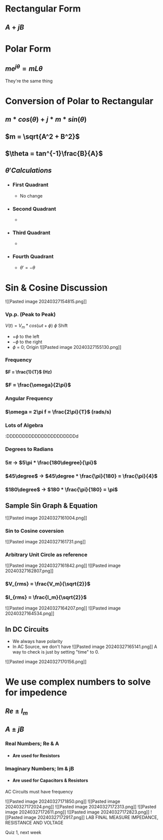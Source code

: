 # Rectangular Form
## $A + jB$
# Polar Form
## $me^{j\theta} = mL\theta$
They're the same thing
# Conversion of Polar to Rectangular
## $m*cos(\theta) + j*m*sin(\theta)$
## $m = \sqrt{A^2 + B^2}$
## $\theta = tan^{-1}\frac{B}{A}$
## $\theta ' Calculations$
- ### First Quadrant
	- No change
- ### Second Quadrant
	- 
- ### Third Quadrant
	- 
- ### Fourth Quadrant
	- $\theta ' = -\theta$

# Sin & Cosine Discussion
![[Pasted image 20240327154815.png]]
### Vp.p. (Peak to Peak)
$V(t) = V_m*cos(\omega t + \phi)$
$\phi$ Shift
- $+\phi$ to the left
- $-\phi$ to the right
- $\phi$ = 0; Origin
![[Pasted image 20240327155130.png]]
### Frequency
#### $F = \frac{1}{T}$ (Hz)
### $F = \frac{\omega}{2\pi}$
### Angular Frequency
### $\omega = 2\pi f = \frac{2\pi}{T}$ (rads/s)

### Lots of Algebra
:DDDDDDDDDDDDDDDDDDDDDDd

### Degrees to Radians
### $5\pi$ -> $5\pi * \frac{180\degree}{\pi}$
### $45\degree$ -> $45\degree * \frac{\pi}{180} = \frac{\pi}{4}$
### $180\degree$ -> $180 * \frac{\pi}{180} = \pi$

## Sample Sin Graph & Equation
![[Pasted image 20240327161004.png]]
### Sin to Cosine coversion
![[Pasted image 20240327161731.png]]
### Arbitrary Unit Circle as reference
![[Pasted image 20240327161842.png]]
![[Pasted image 20240327162807.png]] 
### $V_{rms} = \frac{V_m}{\sqrt{2}}$
### $I_{rms} = \frac{I_m}{\sqrt{2}}$
![[Pasted image 20240327164207.png]]
![[Pasted image 20240327164534.png]]
## In DC Circuits
- We always have polarity
- In AC Source, we don't have
![[Pasted image 20240327165141.png]]
A way to check is just by setting "time" to 0.

![[Pasted image 20240327170156.png]]

# We use complex numbers to solve for impedence
## $Re \pm I_m$ 
## $A \pm jB$
### Real Numbers; Re & A
- #### Are used for Resistors

### Imaginary Numbers; Im & jB
- #### Are used for Capacitors & Resistors

AC Circuits must have frequency

![[Pasted image 20240327171850.png]]
![[Pasted image 20240327172024.png]]
![[Pasted image 20240327172313.png]]
![[Pasted image 20240327172611.png]]
![[Pasted image 20240327172823.png]]
![[Pasted image 20240327172917.png]]
LAB FINAL
MEASURE IMPEDANCE, RESISTANCE AND VOLTAGE

Quiz 1, next week